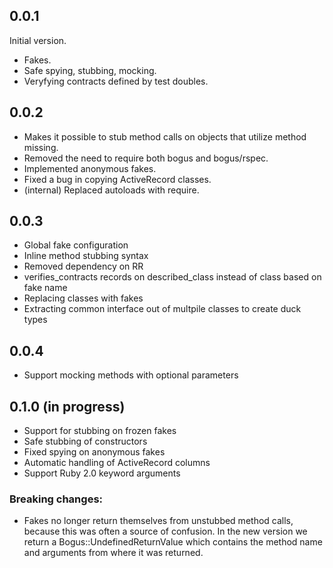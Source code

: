 ## 0.0.1

Initial version.

- Fakes.
- Safe spying, stubbing, mocking.
- Veryfying contracts defined by test doubles.

## 0.0.2

- Makes it possible to stub method calls on objects that utilize method missing.
- Removed the need to require both bogus and bogus/rspec.
- Implemented anonymous fakes.
- Fixed a bug in copying ActiveRecord classes.
- (internal) Replaced autoloads with require.

## 0.0.3

- Global fake configuration
- Inline method stubbing syntax
- Removed dependency on RR
- verifies_contracts records on described_class instead of class based on fake name
- Replacing classes with fakes
- Extracting common interface out of multpile classes to create duck types

## 0.0.4

- Support mocking methods with optional parameters

## 0.1.0 (in progress)

- Support for stubbing on frozen fakes
- Safe stubbing of constructors
- Fixed spying on anonymous fakes
- Automatic handling of ActiveRecord columns
- Support Ruby 2.0 keyword arguments

### Breaking changes:

- Fakes no longer return themselves from unstubbed method calls, because this was often a source of confusion. In the new version we return a Bogus::UndefinedReturnValue which contains the method name and arguments from where it was returned.
